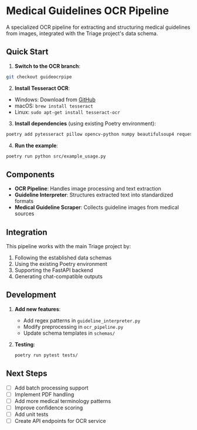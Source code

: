 # Medical Guidelines OCR Pipeline

A specialized OCR pipeline for extracting and structuring medical guidelines from images, integrated with the Triage project's data schema.

## Quick Start

1. **Switch to the OCR branch**:
```bash
git checkout guideocrpipe
```

2. **Install Tesseract OCR**:
- Windows: Download from [GitHub](https://github.com/UB-Mannheim/tesseract/wiki)
- macOS: `brew install tesseract`
- Linux: `sudo apt-get install tesseract-ocr`

3. **Install dependencies** (using existing Poetry environment):
```bash
poetry add pytesseract pillow opencv-python numpy beautifulsoup4 requests
```

4. **Run the example**:
```bash
poetry run python src/example_usage.py
```

## Components

- **OCR Pipeline**: Handles image processing and text extraction
- **Guideline Interpreter**: Structures extracted text into standardized formats
- **Medical Guideline Scraper**: Collects guideline images from medical sources

## Integration

This pipeline works with the main Triage project by:
1. Following the established data schemas
2. Using the existing Poetry environment
3. Supporting the FastAPI backend
4. Generating chat-compatible outputs

## Development

1. **Add new features**:
   - Add regex patterns in `guideline_interpreter.py`
   - Modify preprocessing in `ocr_pipeline.py`
   - Update schema templates in `schemas/`

2. **Testing**:
   ```bash
   poetry run pytest tests/
   ```

## Next Steps

- [ ] Add batch processing support
- [ ] Implement PDF handling
- [ ] Add more medical terminology patterns
- [ ] Improve confidence scoring
- [ ] Add unit tests
- [ ] Create API endpoints for OCR service 